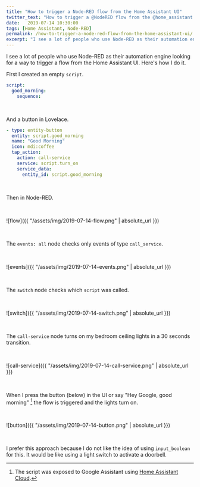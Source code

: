 ```yaml
---
title: "How to trigger a Node-RED flow from the Home Assistant UI"
twitter_text: "How to trigger a @NodeRED flow from the @home_assistant UI"
date:   2019-07-14 10:30:00
tags: [Home Assistant, Node-RED]
permalink: /how-to-trigger-a-node-red-flow-from-the-home-assistant-ui/
excerpt: "I see a lot of people who use Node-RED as their automation engine looking for a way to trigger a flow from the Home Assistant UI. Here's how I do it."
---
```

<!-- markdownlint-disable html -->
I see a lot of people who use Node-RED as their automation engine looking for a way to trigger a flow from the Home Assistant UI. Here's how I do it.

First I created an empty `script`.

```yaml
script:
  good_morning:
    sequence:
```

<br />

And a button in Lovelace.

```yaml
- type: entity-button
  entity: script.good_morning
  name: "Good Morning"
  icon: mdi:coffee
  tap_action:
    action: call-service
    service: script.turn_on
    service_data:
      entity_id: script.good_morning
```

<br />

Then in Node-RED.

<br />

![flow]({{ "/assets/img/2019-07-14-flow.png" | absolute_url }})

<br />

The `events: all` node checks only events of type `call_service`.

<br />

![events]({{ "/assets/img/2019-07-14-events.png" | absolute_url }})

<br />

The `switch` node checks which `script` was called.

<br />

![switch]({{ "/assets/img/2019-07-14-switch.png" | absolute_url }})

<br />

The `call-service` node turns on my bedroom ceiling lights in a 30 seconds transition.

<br />

![call-service]({{ "/assets/img/2019-07-14-call-service.png" | absolute_url }})

<br />

When I press the button (below) in the UI or say "Hey Google, good morning" [^1] the flow is triggered and the lights turn on.

<br />

![button]({{ "/assets/img/2019-07-14-button.png" | absolute_url }})

<br />

I prefer this approach because I do not like the idea of using `input_boolean` for this. It would be like using a light switch to activate a doorbell.

[^1]: The script was exposed to Google Assistant using [Home Assistant Cloud](https://www.home-assistant.io/cloud/).
